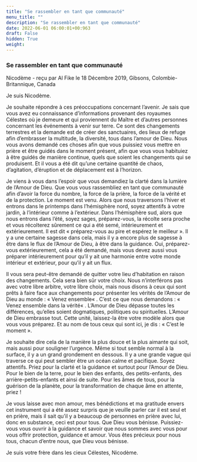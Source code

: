 ```yaml
---
title: "Se rassembler en tant que communauté"
menu_title: ""
description: "Se rassembler en tant que communauté"
date: 2022-06-01 06:00:01+00:963
draft: False
hidden: True
weight:
---
```

### Se rassembler en tant que communauté

Nicodème - reçu par Al Fike le 18 Décembre 2019, Gibsons, Colombie-Britannique, Canada

Je suis Nicodème.

Je souhaite répondre à ces préoccupations concernant l’avenir. Je sais que vous avez eu connaissance d’informations provenant des royaumes Célestes où je demeure et qui proviennent du Maître et d’autres personnes concernant les événements à venir sur terre. Ce sont des changements terrestres et la demande est de créer des sanctuaires, des lieux de refuge afin d’embrasser la multitude, la diversité, tous dans l’amour de Dieu. Nous vous avons demandé ces choses afin que vous puissiez vous mettre en prière et être guidés dans le moment présent, afin que vous vous habituiez à être guidés de manière continue, quels que soient les changements qui se produisent. Et il vous a été dit qu’une certaine quantité de chaos, d’agitation, d’éruption et de déplacement est à l’horizon.

Je viens à vous dans l’espoir que vous demandiez la clarté dans la lumière de l’Amour de Dieu. Que vous vous rassembliez en tant que communauté afin d’avoir la force du nombre, la force de la prière, la force de la vérité et de la protection. Le moment est venu. Alors que nous traversons l’hiver et entrons dans le printemps dans l’hémisphère nord, soyez attentifs à votre jardin, à l’intérieur comme à l’extérieur. Dans l’hémisphère sud, alors que nous entrons dans l’été, soyez sages, préparez-vous, la récolte sera proche et vous récolterez sûrement ce qui a été semé, intérieurement et extérieurement. Il est dit « préparez-vous au pire et espérez le meilleur ». Il y a une certaine sagesse dans cela, mais il y a encore plus de sagesse à être dans le flux de l’Amour de Dieu, à être dans la guidance. Oui, préparez-vous extérieurement, cela a été demandé, mais vous devez aussi vous préparer intérieurement pour qu’il y ait une harmonie entre votre monde intérieur et extérieur, pour qu’il y ait un flux.

Il vous sera peut-être demandé de quitter votre lieu d’habitation en raison des changements. Cela sera bien sûr votre choix. Nous n’interférons pas avec votre libre arbitre, votre libre choix, mais nous disons à ceux qui sont prêts à faire face aux changements pour présenter les vérités de l’Amour de Dieu au monde : « Venez ensemble« . C’est ce que nous demandons : « Venez ensemble dans la vérité« . L’Amour de Dieu dépasse toutes les différences, qu’elles soient dogmatiques, politiques ou spirituelles. L’Amour de Dieu embrasse tout. Cette unité, laissez-la être votre modèle alors que vous vous préparez. Et au nom de tous ceux qui sont ici, je dis : « C’est le moment ».

Je souhaite dire cela de la manière la plus douce et la plus aimante qui soit, mais aussi pour souligner l’urgence. Même si tout semble normal à la surface, il y a un grand grondement en dessous. Il y a une grande vague qui traverse ce qui peut sembler être un océan calme et pacifique. Soyez attentifs. Priez pour la clarté et la guidance et surtout pour l’Amour de Dieu. Pour le bien de la terre, pour le bien des enfants, des petits-enfants, des arrière-petits-enfants et ainsi de suite. Pour les âmes de tous, pour la guérison de la planète, pour la transformation de chaque âme en attente, priez !

Je vous laisse avec mon amour, mes bénédictions et ma gratitude envers cet instrument qui a été assez surpris que je veuille parler car il est seul et en prière, mais il sait qu’il y a beaucoup de personnes en prière avec lui, donc en substance, ceci est pour tous. Que Dieu vous bénisse. Puissiez-vous vous ouvrir à la guidance et savoir que nous sommes avec vous pour vous offrir protection, guidance et amour. Vous êtes précieux pour nous tous, chacun d’entre nous, que Dieu vous bénisse.

Je suis votre frère dans les cieux Célestes, Nicodème.



